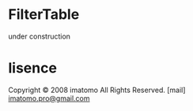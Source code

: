 FilterTable
===========
under construction

lisence
===========
Copyright &copy; 2008 imatomo All Rights Reserved.
[mail]
imatomo.pro@gmail.com
